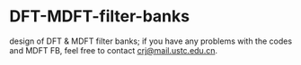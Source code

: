 # DFT-MDFT-filter-banks
design of DFT &amp; MDFT filter banks;
if you have any problems with the codes and MDFT FB, feel free to contact crj@mail.ustc.edu.cn.
